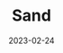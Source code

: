 ---
title: Sand
fulltitle: Sand
date: 2023-02-24
tags:
- 2023

characters:
- tzipora
categories:
- landscapes
keywords:
- 2023
url: /stories/sand/
toc: false
rgb: 191, 164, 98
image: /images/sketches/sand.jpg
reddit: null
print: null
video: null
caption: Self portrait -- thinking about how much I hate posting.
---